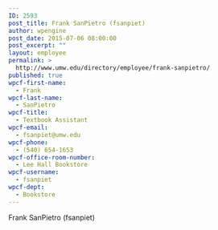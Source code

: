 ```yaml
---
ID: 2593
post_title: Frank SanPietro (fsanpiet)
author: wpengine
post_date: 2015-07-06 08:00:00
post_excerpt: ""
layout: employee
permalink: >
  http://www.umw.edu/directory/employee/frank-sanpietro/
published: true
wpcf-first-name:
  - Frank
wpcf-last-name:
  - SanPietro
wpcf-title:
  - Textbook Assistant
wpcf-email:
  - fsanpiet@umw.edu
wpcf-phone:
  - (540) 654-1653
wpcf-office-room-number:
  - Lee Hall Bookstore
wpcf-username:
  - fsanpiet
wpcf-dept:
  - Bookstore
---
```

Frank SanPietro (fsanpiet)